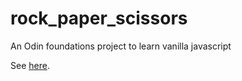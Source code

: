 # rock_paper_scissors
An Odin foundations project to learn vanilla javascript

See [here](https://vwainman.github.io/rock_paper_scissors/).
